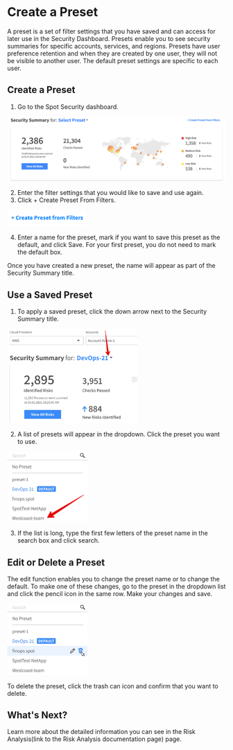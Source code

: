 <meta name="robots" content="noindex">

# Create a Preset

A preset is a set of filter settings that you have saved and can access for later use in the Security Dashboard. Presets enable you to see security summaries for specific accounts, services, and regions.
Presets have user preference retention and when they are created by one user, they will not be visible to another user. The default preset settings are specific to each user.

## Create a Preset

1. Go to the Spot Security dashboard.

 <img src="/spot-security/_media/spot-security-dashboard-b.png" />

2. Enter the filter settings that you would like to save and use again.
3. Click + Create Preset From Filters.

 <img src="/spot-security/_media/create-presets.png" />

4. Enter a name for the preset, mark if you want to save this preset as the default, and click Save. For your first preset, you do not need to mark the default box.

Once you have created a new preset, the name will appear as part of the Security Summary title.

## Use a Saved Preset

1. To apply a saved preset, click the down arrow next to the Security Summary title.

 <img src="/spot-security/_media/features-dashboard-presets-03.png" width="300"/>

2. A list of presets will appear in the dropdown. Click the preset you want to use.

  <img src="/spot-security/_media/features-dashboard-presets-04.png" width="186"/>

3. If the list is long, type the first few letters of the preset name in the search box and click search.

## Edit or Delete a Preset

The edit function enables you to change the preset name or to change the default. To make one of these changes, go to the preset in the dropdown list and click the pencil icon in the same row. Make your changes and save.

  <img src="/spot-security/_media/features-dashboard-presets-05.png" width="185"/>

To delete the preset, click the trash can icon and confirm that you want to delete.

## What's Next?

Learn more about the detailed information you can see in the Risk Analysis(link to the Risk Analysis documentation page) page.
